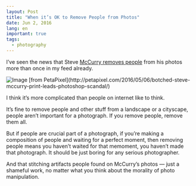 ```yaml
---
layout: Post
title: "When it’s OK to Remove People from Photos"
date: Jun 2, 2016
lang: en
important: true
tags:
  - photography
---
```


I’ve seen the news that Steve [McCurry removes people](http://petapixel.com/2016/05/06/botched-steve-mccurry-print-leads-photoshop-scandal/) from his photos more than once in my feed already.

![](/images/blog/mccurrystamp.jpg "Image [from PetaPixel](http://petapixel.com/2016/05/06/botched-steve-mccurry-print-leads-photoshop-scandal/)")

I think it’s more complicated than people on internet like to think.

It’s fine to remove people and other stuff from a landscape or a cityscape, people aren’t important for a photograph. If you remove people, remove them all.

But if people are crucial part of a photograph, if you’re making a composition of people and waiting for a perfect moment, then removing people means you haven’t waited for that memoment, you haven’t made that photograph. It should be just boring for any serious photographer.

And that stitching artifacts people found on McCurry’s photos — just a shameful work, no matter what you think about the morality of photo manipulation.
